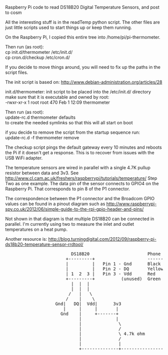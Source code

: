 Raspberry Pi code to read DS18B20 Digital Temperature Sensors, and post to cosm

All the interesting stuff is in the readTemp python script.  The other files
are just little scripts used to start things up or keep them running.

On the Raspberry Pi, I copied this entire tree into /home/pi/pi-thermometer.  

Then run (as root):  
cp init.d/thermometer /etc/init.d/  
cp cron.d/checkup /etc/cron.d/  

If you decide to move things around, you will need to fix up the paths in the script files.

The init script is based on: http://www.debian-administration.org/articles/28

init.d/thermometer:  init script to be placed into the /etc/init.d/ directory
make sure that it is executable and owned by root:  
  -rwxr-xr-x 1 root root 470 Feb  1 12:09 thermometer  

Then run (as root):  
  update-rc.d thermometer defaults  
to create the needed symlinks so that this will all start on boot  

if you decide to remove the script from the startup sequence run:  
  update-rc.d -f thermometer remove  

The checkup script pings the default gateway every 10 minutes and reboots the Pi if it doesn't get a response.  This is to recover from issues with the USB WiFi adapter.


The temperature sensors are wired in parallel with a single 4.7K pullup resistor
between data and 3v3.  See http://www.cl.cam.ac.uk/freshers/raspberrypi/tutorials/temperature/ Step Two as one example.  The data pin of the sensor connects to GPIO4 on the Raspberry Pi.  That corresponds to pin 8 of the P1 connector.

The correspondence between the P1
connector and the Broadcom GPIO values can be found in a pinout diagram such
as http://www.raspberrypi-spy.co.uk/2012/06/simple-guide-to-the-rpi-gpio-header-and-pins/

Not shown in that diagram is that multiple DS18B20 can be connected in parallel.
I'm currently using two to measure the inlet and outlet temperatures on a heat pump.

Another resource is: http://blog.turningdigital.com/2012/09/raspberry-pi-ds18b20-temperature-sensor-rrdtool/


<pre>
                         DS18B20                      Phone cord     phone jack
                       +---------+                    ----------     ----------
                       |         |   Pin 1 - Gnd      Black           5
                       |         |   Pin 2 - DQ       Yellow          2
                       | 1  2  3 |   Pin 3 - Vdd      Red             4
                       +---------+          (unused)  Green
                         |  |  |
                         |  |  |
                        /   |   \
                       /    |    \
                   Gnd|   DQ|  Vdd|      3v3
                      |     |     |       |
                     Gnd    |     +-------+
                            |             |
                            |              \
                            |              /
                            |              \ 4.7k ohm
                            |              /
                            |              |
							+--------------+-------------------> P1.8 (GPIO4)

</pre>
